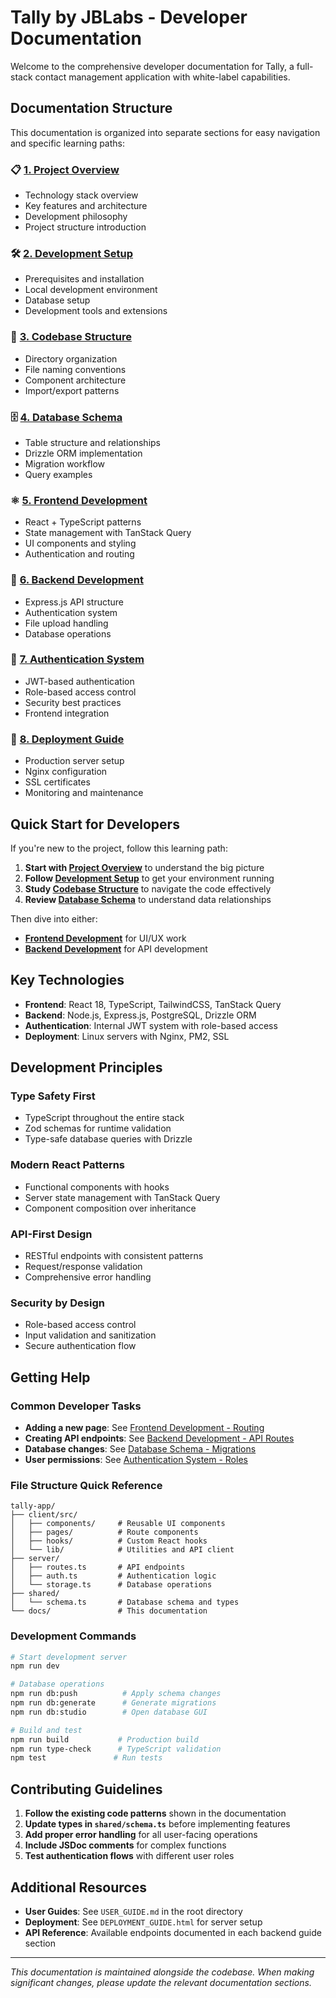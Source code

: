 # Tally by JBLabs - Developer Documentation

Welcome to the comprehensive developer documentation for Tally, a full-stack contact management application with white-label capabilities.

## Documentation Structure

This documentation is organized into separate sections for easy navigation and specific learning paths:

### 📋 [1. Project Overview](./01-PROJECT-OVERVIEW.md)
- Technology stack overview
- Key features and architecture
- Development philosophy
- Project structure introduction

### 🛠️ [2. Development Setup](./02-DEVELOPMENT-SETUP.md)
- Prerequisites and installation
- Local development environment
- Database setup
- Development tools and extensions

### 📁 [3. Codebase Structure](./03-CODEBASE-STRUCTURE.md)
- Directory organization
- File naming conventions
- Component architecture
- Import/export patterns

### 🗄️ [4. Database Schema](./04-DATABASE-SCHEMA.md)
- Table structure and relationships
- Drizzle ORM implementation
- Migration workflow
- Query examples

### ⚛️ [5. Frontend Development](./05-FRONTEND-DEVELOPMENT.md)
- React + TypeScript patterns
- State management with TanStack Query
- UI components and styling
- Authentication and routing

### 🔧 [6. Backend Development](./06-BACKEND-DEVELOPMENT.md)
- Express.js API structure
- Authentication system
- File upload handling
- Database operations

### 🔐 [7. Authentication System](./07-AUTHENTICATION-SYSTEM.md)
- JWT-based authentication
- Role-based access control
- Security best practices
- Frontend integration

### 🚀 [8. Deployment Guide](./08-DEPLOYMENT-GUIDE.md)
- Production server setup
- Nginx configuration
- SSL certificates
- Monitoring and maintenance

## Quick Start for Developers

If you're new to the project, follow this learning path:

1. **Start with [Project Overview](./01-PROJECT-OVERVIEW.md)** to understand the big picture
2. **Follow [Development Setup](./02-DEVELOPMENT-SETUP.md)** to get your environment running
3. **Study [Codebase Structure](./03-CODEBASE-STRUCTURE.md)** to navigate the code effectively
4. **Review [Database Schema](./04-DATABASE-SCHEMA.md)** to understand data relationships

Then dive into either:
- **[Frontend Development](./05-FRONTEND-DEVELOPMENT.md)** for UI/UX work
- **[Backend Development](./06-BACKEND-DEVELOPMENT.md)** for API development

## Key Technologies

- **Frontend**: React 18, TypeScript, TailwindCSS, TanStack Query
- **Backend**: Node.js, Express.js, PostgreSQL, Drizzle ORM
- **Authentication**: Internal JWT system with role-based access
- **Deployment**: Linux servers with Nginx, PM2, SSL

## Development Principles

### Type Safety First
- TypeScript throughout the entire stack
- Zod schemas for runtime validation
- Type-safe database queries with Drizzle

### Modern React Patterns
- Functional components with hooks
- Server state management with TanStack Query
- Component composition over inheritance

### API-First Design
- RESTful endpoints with consistent patterns
- Request/response validation
- Comprehensive error handling

### Security by Design
- Role-based access control
- Input validation and sanitization
- Secure authentication flow

## Getting Help

### Common Developer Tasks

- **Adding a new page**: See [Frontend Development - Routing](./05-FRONTEND-DEVELOPMENT.md#routing-with-wouter)
- **Creating API endpoints**: See [Backend Development - API Routes](./06-BACKEND-DEVELOPMENT.md#api-routes-serverroutests)
- **Database changes**: See [Database Schema - Migrations](./04-DATABASE-SCHEMA.md#migrations)
- **User permissions**: See [Authentication System - Roles](./07-AUTHENTICATION-SYSTEM.md#user-roles)

### File Structure Quick Reference

```
tally-app/
├── client/src/
│   ├── components/     # Reusable UI components
│   ├── pages/          # Route components
│   ├── hooks/          # Custom React hooks
│   └── lib/            # Utilities and API client
├── server/
│   ├── routes.ts       # API endpoints
│   ├── auth.ts         # Authentication logic
│   └── storage.ts      # Database operations
├── shared/
│   └── schema.ts       # Database schema and types
└── docs/               # This documentation
```

### Development Commands

```bash
# Start development server
npm run dev

# Database operations
npm run db:push          # Apply schema changes
npm run db:generate      # Generate migrations
npm run db:studio        # Open database GUI

# Build and test
npm run build           # Production build
npm run type-check      # TypeScript validation
npm test               # Run tests
```

## Contributing Guidelines

1. **Follow the existing code patterns** shown in the documentation
2. **Update types in `shared/schema.ts`** before implementing features
3. **Add proper error handling** for all user-facing operations
4. **Include JSDoc comments** for complex functions
5. **Test authentication flows** with different user roles

## Additional Resources

- **User Guides**: See `USER_GUIDE.md` in the root directory
- **Deployment**: See `DEPLOYMENT_GUIDE.html` for server setup
- **API Reference**: Available endpoints documented in each backend guide section

---

*This documentation is maintained alongside the codebase. When making significant changes, please update the relevant documentation sections.*